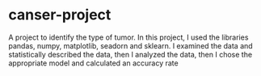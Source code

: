 # canser-project
A project to identify the type of tumor. In this project, I used the libraries pandas, numpy, matplotlib, seadorn and sklearn. I examined the data and statistically described the data, then I analyzed the data, then I chose the appropriate model and calculated an accuracy rate